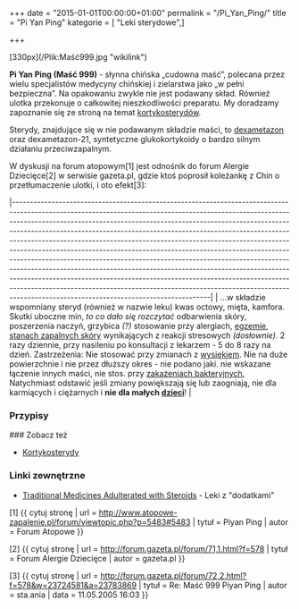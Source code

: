 +++
date = "2015-01-01T00:00:00+01:00"
permalink = "/Pi_Yan_Ping/"
title = "Pi Yan Ping"
kategorie = [ "Leki sterydowe",]

+++

<div align="center">
</div>
[330px](/Plik:Maść999.jpg "wikilink")

**Pi Yan Ping (Maść 999)** - słynna chińska „cudowna maść”, polecana przez wielu specjalistów medycyny chińskiej i zielarstwa jako „w pełni bezpieczna”. Na opakowaniu zwykle nie jest podawany skład. Również ulotka przekonuje o całkowitej nieszkodliwości preparatu. My doradzamy zapoznanie się ze stroną na temat [kortykosterydów](/atopedia/kortykosterydy "wikilink").

Sterydy, znajdujące się w nie podawanym składzie maści, to [dexametazon](/atopedia/dexametazon "wikilink") oraz dexametazon-21, syntetyczne glukokortykoidy o bardzo silnym działaniu przeciwzapalnym.

W dyskusji na forum atopowym[1] jest odnośnik do forum Alergie Dziecięce[2] w serwisie gazeta.pl, gdzie ktoś poprosił koleżankę z Chin o przetłumaczenie ulotki, i oto efekt[3]:

|-------------------------------------------------------------------------------------------------------------------------------------------------------------------------------------------------------------------------------------------------------------------------------------------------------------------------------------------------------------------------------------------------------------------------------------------------------------------------------------------------------------------------------------------------------------------------------------------------------------------------------------------------------------------------------------------------------------------------------------------------------------------------------------------------------------------------------------------------------------------|
| ...w składzie wspomniany steryd (również w nazwie leku) kwas octowy, mięta, kamfora. Skutki uboczne min, *to co dało się rozczytać* odbarwienia skóry, poszerzenia naczyń, grzybica *(?)* stosowanie przy alergiach, [egzemie](/atopedia/egzema "wikilink"), [stanach zapalnych skóry](/atopedia/stan_zapalny_skóry "wikilink") wynikających z reakcji stresowych *(dosłownie)*. 2 razy dziennie, przy nasileniu po konsultacji z lekarzem - 5 do 8 razy na dzień. Zastrzeżenia: Nie stosować przy zmianach z [wysiękiem](/atopedia/wysięk "wikilink"). Nie na duże powierzchnie i nie przez dłuższy okres - nie podano jaki. nie wskazane łączenie innych maści, nie stos. przy [zakażeniach bakteryjnych](/atopedia/infekcja_skóry "wikilink"), Natychmiast odstawić jeśli zmiany powiększają się lub zaogniają, nie dla karmiących i ciężarnych i **nie dla małych [dzieci](/atopedia/dzieci "wikilink")**! |

### Przypisy

<references/>
### Zobacz też

-   [Kortykosterydy](/atopedia/Kortykosterydy "wikilink")

### Linki zewnętrzne

-   [Traditional Medicines Adulterated with Steroids](http://www.hsa.gov.sg/publish/hsaportal/en/health_products_regulation/safety_information/product_safety_alerts/safety_alerts_2009/traditional_medicines.html) - Leki z "dodatkami"



[1] {{ cytuj stronę | url = <http://www.atopowe-zapalenie.pl/forum/viewtopic.php?p=5483#5483> | tytuł = Piyan Ping | autor = Forum Atopowe }}

[2] {{ cytuj stronę | url = <http://forum.gazeta.pl/forum/71,1.html?f=578> | tytuł = Forum Alergie Dziecięce | autor = gazeta.pl }}

[3] {{ cytuj stronę | url = <http://forum.gazeta.pl/forum/72,2.html?f=578&w=23724581&a=23783869> | tytuł = Re: Maść 999 Piyan Ping | autor = sta.ania | data = 11.05.2005 16:03 }}
